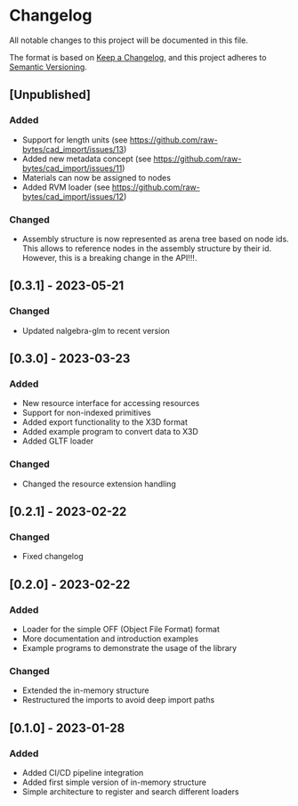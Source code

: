 # Changelog

All notable changes to this project will be documented in this file.

The format is based on [Keep a Changelog](https://keepachangelog.com/en/1.0.0/),
and this project adheres to [Semantic Versioning](https://semver.org/spec/v2.0.0.html).

## [Unpublished]

### Added
- Support for length units (see https://github.com/raw-bytes/cad_import/issues/13)
- Added new metadata concept (see https://github.com/raw-bytes/cad_import/issues/11)
- Materials can now be assigned to nodes
- Added RVM loader (see https://github.com/raw-bytes/cad_import/issues/12)

### Changed
- Assembly structure is now represented as arena tree based on node ids. This allows to reference nodes in the assembly structure by their id. However, this is a breaking change in the API!!!.

## [0.3.1] - 2023-05-21

### Changed
- Updated nalgebra-glm to recent version

## [0.3.0] - 2023-03-23

### Added
- New resource interface for accessing resources
- Support for non-indexed primitives
- Added export functionality to the X3D format
- Added example program to convert data to X3D
- Added GLTF loader

### Changed
- Changed the resource extension handling

## [0.2.1] - 2023-02-22

### Changed
- Fixed changelog

## [0.2.0] - 2023-02-22

### Added
- Loader for the simple OFF (Object File Format) format 
- More documentation and introduction examples
- Example programs to demonstrate the usage of the library

### Changed
- Extended the in-memory structure
- Restructured the imports to avoid deep import paths

## [0.1.0] - 2023-01-28

### Added

- Added CI/CD pipeline integration
- Added first simple version of in-memory structure
- Simple architecture to register and search different loaders